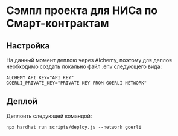 # Сэмпл проекта для НИСа по Смарт-контрактам

## Настройка
На данный момент деплою через Alchemy, поэтому для деплоя необходимо создать локально файл .env следующего вида:
```
ALCHEMY_API_KEY="API KEY"
GOERLI_PRIVATE_KEY="PRIVATE KEY FROM GOERLI NETWORK"
```

## Деплой
Деплоить следующей командой:
```
npx hardhat run scripts/deploy.js --network goerli
```